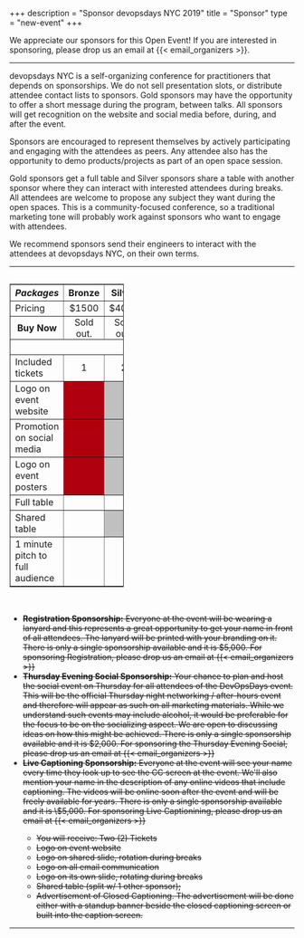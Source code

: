 +++
description = "Sponsor devopsdays NYC 2019"
title = "Sponsor"
type = "new-event"
+++
<br/>

We appreciate our sponsors for this Open Event! If you are interested in sponsoring, please drop us an email at {{< email_organizers >}}.

<hr/>

<p>devopsdays NYC is a self-organizing conference for practitioners that depends on sponsorships. We do not sell presentation slots, or distribute attendee contact lists to sponsors. Gold sponsors may have the opportunity to offer a short message during the program, between talks. All sponsors will get recognition on the website and social media before, during, and after the event.</p>

<p>Sponsors are encouraged to represent themselves by actively participating and engaging with the attendees as peers. Any attendee also has the opportunity to demo products/projects as part of an open space session.</p>

<p>Gold sponsors get a full table and Silver sponsors share a table with another sponsor where they can interact with interested attendees during breaks. All attendees are welcome to propose any subject they want during the open spaces. This is a community-focused conference, so a traditional marketing tone will probably work against sponsors who want to engage with attendees.</p>

<p>We recommend sponsors send their engineers to interact with the attendees at devopsdays NYC, on their own terms.</p>

<hr/>

<div style="width:100%;overflow:hidden">
  <div style="width:40%;float:left" align="center">
    <table border=1 cellspacing=1>
      <tr>
        <th><i>Packages</i></th>
        <th><center><b>Bronze</b></center></th>
        <th><center><b>Silver</b></center></th>
        <th><center><b>Gold</b></center></th>
      </tr>
      <tr>
        <td>Pricing</td>
        <td align="center">$1500</td>
        <td align="center">$4000</td>
        <td align="center">$7500</td>
      </tr>
      <tr>
        <th>Buy Now</th>
        <td width="125px" align="center" style="padding: 0px 10px 0px 10px">
          <span class="btn btn-danger btn-sm">Sold out.</span>
        </td>
        <td width="125px" align="center" style="padding: 0px 10px 0px 10px">
          <span class="btn btn-danger btn-sm">Sold out.</span>
        </td>
        <td width="125px" align="center" style="padding: 0px 10px 0px 10px">
          <span class="btn btn-danger btn-sm">Sold out.</span>
        </td>
      </tr>
      <tr>
        <td colspan="4">&nbsp;</td>
      </tr>
      <tr>
        <td>Included tickets</td>
        <td align="center">1</td>
        <td align="center">2</td>
        <td align="center">4</td>
      </tr>
      <tr>
        <td>Logo on event website</td>
        <td bgcolor="bronze">&nbsp;</td>
        <td bgcolor="silver">&nbsp;</td>
        <td bgcolor="gold">&nbsp;</td>
      </tr>
      <tr>
        <td>Promotion on social media</td>
        <td bgcolor="bronze">&nbsp;</td>
        <td bgcolor="silver">&nbsp;</td>
        <td bgcolor="gold">&nbsp;</td>
      </tr>
      <tr>
        <td>Logo on event posters</td>
        <td bgcolor="bronze">&nbsp;</td>
        <td bgcolor="silver">&nbsp;</td>
        <td bgcolor="gold">&nbsp;</td>
      </tr>
      <tr>
        <td>Full table</td>
        <td>&nbsp;</td>
        <td>&nbsp;</td>
        <td bgcolor="gold">&nbsp;</td>
      </tr>
      <tr>
        <td>Shared table</td>
        <td>&nbsp;</td>
        <td bgcolor="silver">&nbsp;</td>
        <td>&nbsp;</td>
      </tr>
      <tr>
        <td>1 minute pitch to full audience</td>
        <td>&nbsp;</td>
        <td>&nbsp;</td>
        <td bgcolor="gold">&nbsp;</td>
      </tr>
    </table>
  </div>
</div>
<br/>
<ul>
<li><strike><b>Registration Sponsorship:</b>  Everyone at the event will be wearing a lanyard and this represents a great opportunity to get your name in front of all attendees. The lanyard will be printed with your branding on it. There is only a single sponsorship available and it is $5,000. For sponsoring Registration, please drop us an email at {{< email_organizers >}}</li>

<li><b>Thursday Evening Social Sponsorship:</b>  Your chance to plan and host the social event on Thursday for all attendees of the DevOpsDays event. This will be the official Thursday night networking / after-hours event and therefore will appear as such on all marketing materials. While we understand such events may include alcohol, it would be preferable for the focus to be on the socializing aspect. We are open to discussing ideas on how this might be achieved. There is only a single sponsorship available and it is $2,000. For sponsoring the Thursday Evening Social, please drop us an email at {{< email_organizers >}}</strike></li>

<li><strike><b>Live Captioning Sponsorship:</b> Everyone at the event will see your name every time they look up to see the CC screen at the event. We'll also mention your name in the description of any online videos that include captioning. The videos will be online soon after the event and will be freely available for years. There is only a single sponsorship available and it is \$5,000. For sponsoring Live Captionining, please drop us an email at {{< email_organizers >}}

<ul>
<li>You will receive: Two (2) Tickets</li>
<li>Logo on event website</li>
<li>Logo on shared slide, rotation during breaks</li>
<li>Logo on all email communication</li>
<li>Logo on its own slide, rotating during breaks</li>
<li>Shared table (split w/ 1 other sponsor);</li>
<li>Advertisement of Closed Captioning. The advertisement will be done either with a standup banner beside the closed captioning screen or built into the caption screen.</li>
</ul></strike>
</li>
</ul>
<hr/>